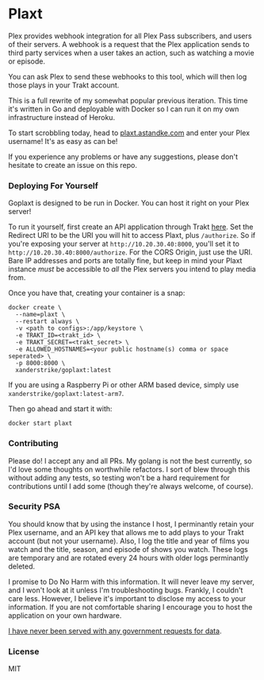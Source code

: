 # Plaxt

Plex provides webhook integration for all Plex Pass subscribers, and users of their servers. A webhook is a request that the Plex application sends to third party services when a user takes an action, such as watching a movie or episode.

You can ask Plex to send these webhooks to this tool, which will then log those plays in your Trakt account.

This is a full rewrite of my somewhat popular previous iteration. This time it's written in Go
and deployable with Docker so I can run it on my own infrastructure instead of Heroku.

To start scrobbling today, head to [plaxt.astandke.com](https://plaxt.astandke.com) and enter your Plex username!
It's as easy as can be!

If you experience any problems or have any suggestions, please don't hesitate to create an issue on this repo.

### Deploying For Yourself

Goplaxt is designed to be run in Docker. You can host it right on your Plex server!

To run it yourself, first create an API application through Trakt [here](https://trakt.tv/oauth/applications). Set the
Redirect URI to be the URI you will hit to access Plaxt, plus `/authorize`. So if you're exposing your server at
`http://10.20.30.40:8000`, you'll set it to `http://10.20.30.40:8000/authorize`. For the CORS Origin, just use the URI.
Bare IP addresses and ports are totally fine, but keep in mind your Plaxt instance _must_ be accessible to _all_ the Plex servers you intend to play media from.

Once you have that, creating your container is a snap:

    docker create \
      --name=plaxt \
      --restart always \
      -v <path to configs>:/app/keystore \
      -e TRAKT_ID=<trakt_id> \
      -e TRAKT_SECRET=<trakt_secret> \
      -e ALLOWED_HOSTNAMES=<your public hostname(s) comma or space seperated> \
      -p 8000:8000 \
      xanderstrike/goplaxt:latest

If you are using a Raspberry Pi or other ARM based device, simply use
`xanderstrike/goplaxt:latest-arm7`.

Then go ahead and start it with:

    docker start plaxt

### Contributing

Please do! I accept any and all PRs. My golang is not the best currently, so I'd love some thoughts on worthwhile
refactors. I sort of blew through this without adding any tests, so testing won't be a hard requirement for
contributions until I add some (though they're always welcome, of course).

### Security PSA

You should know that by using the instance I host, I perminantly retain your Plex username, and an API key that
allows me to add plays to your Trakt account (but not your username). Also, I log the title and year of films
you watch and the title, season, and episode of shows you watch. These logs are temporary and are rotated every
24 hours with older logs perminantly deleted.

I promise to Do No Harm with this information. It will never leave my server, and I won't look at it unless I'm
troubleshooting bugs. Frankly, I couldn't care less. However, I believe it's important to disclose my access to
your information. If you are not comfortable sharing I encourage you to host the application on your own hardware.

[I have never been served with any government requests for data](https://en.wikipedia.org/wiki/Warrant_canary).

### License

MIT
